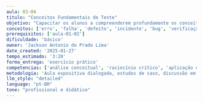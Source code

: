 ```yaml
---
aula: 03-04
titulo: "Conceitos Fundamentais de Teste"
objetivo: "Capacitar os alunos a compreenderem profundamente os conceitos fundamentais que estruturam o campo do Teste de Software"
conceitos: ['erro', 'falha', 'defeito', 'incidente', 'bug', 'verificação', 'validação', 'SWEBOK']
prerequisitos: ['aula-01-02']
dificuldade: 'básico'
owner: 'Jackson Antonio do Prado Lima'
date_created: '2025-01-27'
tempo_estimado: '3:20'
forma_entrega: 'exercício prático'
competencias: ['análise conceitual', 'raciocínio crítico', 'aplicação de conceitos']
metodologia: 'Aula expositiva dialogada, estudos de caso, discussão em grupo'
llm_style: "detailed"
language: "pt-BR"
tone: "profissional e didático"
---
```

